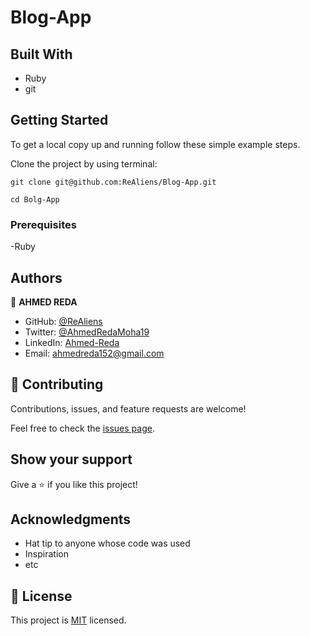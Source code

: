 # Blog-App



## Built With

- Ruby
- git

## Getting Started

To get a local copy up and running follow these simple example steps.

Clone the project by using terminal:

```
git clone git@github.com:ReAliens/Blog-App.git

cd Bolg-App

```

### Prerequisites

-Ruby


## Authors

👤 **AHMED REDA**

- GitHub: [@ReAliens](https://github.com/ReAliens)
- Twitter: [@AhmedRedaMoha19](https://twitter.com/AhmedRedaMoha19)
- LinkedIn: [Ahmed-Reda](https://www.linkedin.com/in/armali/)
- Email: ahmedreda152@gmail.com


## 🤝 Contributing

Contributions, issues, and feature requests are welcome!

Feel free to check the [issues page](https://github.com/ReAliens/Blog-App/issues).

## Show your support

Give a ⭐️ if you like this project!

## Acknowledgments

- Hat tip to anyone whose code was used
- Inspiration
- etc

## 📝 License

This project is [MIT](./MIT.md) licensed.
